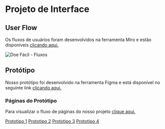 
# Projeto de Interface

## User Flow
Os fluxos de usuários foram desenvolvidos na ferramenta Miro e estão disponíveis [clicando aqui.](https://miro.com/app/board/uXjVMkgPJdw=/?share_link_id=827497143826)

![Doe Fácil - Fluxos](https://github.com/ICEI-PUC-Minas-PMV-ADS/pmv-ads-2023-2-e1-proj-web-t5-doe-facil/assets/129530573/a467d041-3774-4123-a06d-cba8f5cf7720)


## Protótipo
Nosso protótipo foi desenvolvido na ferramenta Figma e está disponível no seguinte link [clicando aqui.](https://www.figma.com/file/dqXg8pCxWnpWswyVefzP4s/Figma-basics?type=design&node-id=1669-162202&mode=design)

### Páginas do Protótipo
Para visualizar o fluxo de páginas do nosso projeto [clique aqui.](https://www.figma.com/proto/dqXg8pCxWnpWswyVefzP4s/Prot%C3%B3tipo---Doe-F%C3%A1cil?type=design&node-id=521-2&t=SnMJZFbBlk6xTu5Y-1&scaling=min-zoom&page-id=1669%3A162202&mode=design)

[Prototipo 1](https://github.com/ICEI-PUC-Minas-PMV-ADS/pmv-ads-2023-2-e1-proj-web-t5-doe-facil/assets/129530573/1aa6b5dc-7ebb-48be-ab8a-640a5f0994ca)
[Prototipo 2](https://github.com/ICEI-PUC-Minas-PMV-ADS/pmv-ads-2023-2-e1-proj-web-t5-doe-facil/assets/129530573/45933878-d07a-4fe0-9871-fab5064f17f1)
[Prototipo 3](https://github.com/ICEI-PUC-Minas-PMV-ADS/pmv-ads-2023-2-e1-proj-web-t5-doe-facil/assets/129530573/9f7bb054-d0e4-48fb-beaf-f262bd70345c)
[Prototipo 4](https://github.com/ICEI-PUC-Minas-PMV-ADS/pmv-ads-2023-2-e1-proj-web-t5-doe-facil/assets/129530573/362c9209-873f-4a39-b913-b301153d1075)


